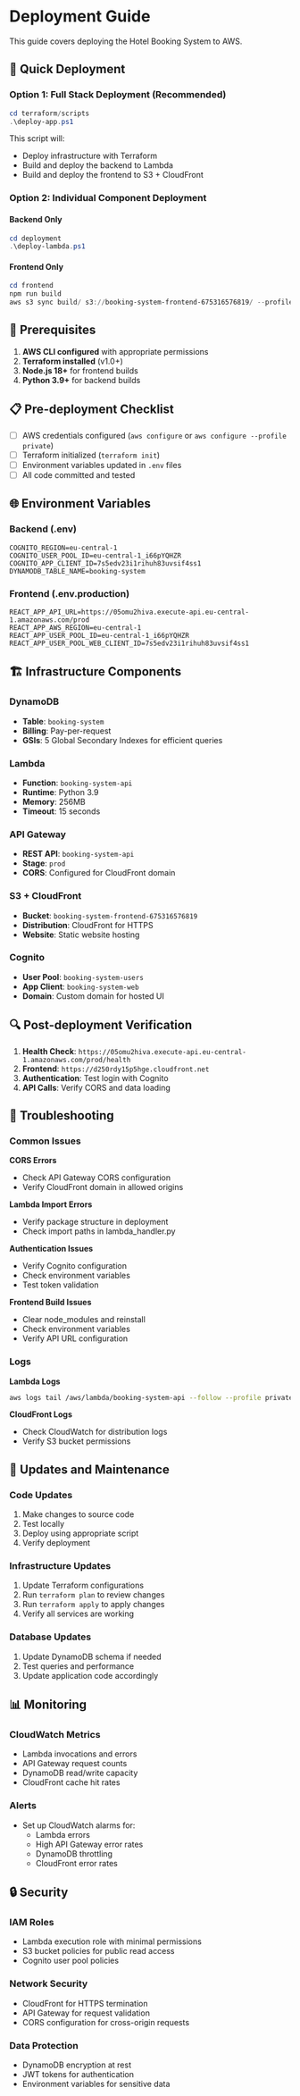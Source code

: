 # Deployment Guide

This guide covers deploying the Hotel Booking System to AWS.

## 🚀 Quick Deployment

### Option 1: Full Stack Deployment (Recommended)

```powershell
cd terraform/scripts
.\deploy-app.ps1
```

This script will:
- Deploy infrastructure with Terraform
- Build and deploy the backend to Lambda
- Build and deploy the frontend to S3 + CloudFront

### Option 2: Individual Component Deployment

#### Backend Only
```powershell
cd deployment
.\deploy-lambda.ps1
```

#### Frontend Only
```powershell
cd frontend
npm run build
aws s3 sync build/ s3://booking-system-frontend-675316576819/ --profile private
```

## 🔧 Prerequisites

1. **AWS CLI configured** with appropriate permissions
2. **Terraform installed** (v1.0+)
3. **Node.js 18+** for frontend builds
4. **Python 3.9+** for backend builds

## 📋 Pre-deployment Checklist

- [ ] AWS credentials configured (`aws configure` or `aws configure --profile private`)
- [ ] Terraform initialized (`terraform init`)
- [ ] Environment variables updated in `.env` files
- [ ] All code committed and tested

## 🌐 Environment Variables

### Backend (.env)
```env
COGNITO_REGION=eu-central-1
COGNITO_USER_POOL_ID=eu-central-1_i66pYQHZR
COGNITO_APP_CLIENT_ID=7s5edv23i1rihuh83uvsif4ss1
DYNAMODB_TABLE_NAME=booking-system
```

### Frontend (.env.production)
```env
REACT_APP_API_URL=https://05omu2hiva.execute-api.eu-central-1.amazonaws.com/prod
REACT_APP_AWS_REGION=eu-central-1
REACT_APP_USER_POOL_ID=eu-central-1_i66pYQHZR
REACT_APP_USER_POOL_WEB_CLIENT_ID=7s5edv23i1rihuh83uvsif4ss1
```

## 🏗️ Infrastructure Components

### DynamoDB
- **Table**: `booking-system`
- **Billing**: Pay-per-request
- **GSIs**: 5 Global Secondary Indexes for efficient queries

### Lambda
- **Function**: `booking-system-api`
- **Runtime**: Python 3.9
- **Memory**: 256MB
- **Timeout**: 15 seconds

### API Gateway
- **REST API**: `booking-system-api`
- **Stage**: `prod`
- **CORS**: Configured for CloudFront domain

### S3 + CloudFront
- **Bucket**: `booking-system-frontend-675316576819`
- **Distribution**: CloudFront for HTTPS
- **Website**: Static website hosting

### Cognito
- **User Pool**: `booking-system-users`
- **App Client**: `booking-system-web`
- **Domain**: Custom domain for hosted UI

## 🔍 Post-deployment Verification

1. **Health Check**: `https://05omu2hiva.execute-api.eu-central-1.amazonaws.com/prod/health`
2. **Frontend**: `https://d250rdy15p5hge.cloudfront.net`
3. **Authentication**: Test login with Cognito
4. **API Calls**: Verify CORS and data loading

## 🐛 Troubleshooting

### Common Issues

**CORS Errors**
- Check API Gateway CORS configuration
- Verify CloudFront domain in allowed origins

**Lambda Import Errors**
- Verify package structure in deployment
- Check import paths in lambda_handler.py

**Authentication Issues**
- Verify Cognito configuration
- Check environment variables
- Test token validation

**Frontend Build Issues**
- Clear node_modules and reinstall
- Check environment variables
- Verify API URL configuration

### Logs

**Lambda Logs**
```bash
aws logs tail /aws/lambda/booking-system-api --follow --profile private
```

**CloudFront Logs**
- Check CloudWatch for distribution logs
- Verify S3 bucket permissions

## 🔄 Updates and Maintenance

### Code Updates
1. Make changes to source code
2. Test locally
3. Deploy using appropriate script
4. Verify deployment

### Infrastructure Updates
1. Update Terraform configurations
2. Run `terraform plan` to review changes
3. Run `terraform apply` to apply changes
4. Verify all services are working

### Database Updates
1. Update DynamoDB schema if needed
2. Test queries and performance
3. Update application code accordingly

## 📊 Monitoring

### CloudWatch Metrics
- Lambda invocations and errors
- API Gateway request counts
- DynamoDB read/write capacity
- CloudFront cache hit rates

### Alerts
- Set up CloudWatch alarms for:
  - Lambda errors
  - High API Gateway error rates
  - DynamoDB throttling
  - CloudFront error rates

## 🔒 Security

### IAM Roles
- Lambda execution role with minimal permissions
- S3 bucket policies for public read access
- Cognito user pool policies

### Network Security
- CloudFront for HTTPS termination
- API Gateway for request validation
- CORS configuration for cross-origin requests

### Data Protection
- DynamoDB encryption at rest
- JWT tokens for authentication
- Environment variables for sensitive data
